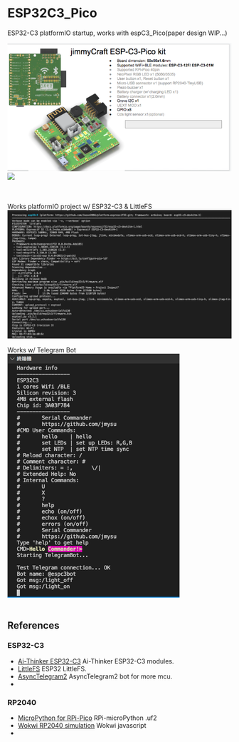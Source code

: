 # ESP32C3_Pico
 
 ESP32-C3 platformIO startup, works with espC3_Pico(paper design WIP...) <br>

<img src= "pic/espC3picoKit.png" width=600><img src= "pic/espC3pico_0318.gif" width=400>
<br>
<br>
<br>

Works platformIO project w/ ESP32-C3 & LittleFS<br>
<img src= "pic/ESP32C3.png">
<br> 

Works w/ Telegram Bot<br>
<img src= "pic/espC3cmdBot.png"><br>
<br>

## References

### ESP32-C3  
 
- [Ai-Thinker ESP32-C3](https://docs.ai-thinker.com/en/esp32c3) Ai-Thinker ESP32-C3 modules. <br>
- [LittleFS](https://github.com/lorol/LITTLEFS) ESP32 LittleFS. <br>
- [AsyncTelegram2](https://github.com/cotestatnt/AsyncTelegram2)  AsyncTelegram2 bot for more mcu. <br>
-  <br>


### RP2040  

- [MicroPython for RPi-Pico](https://micropython.org/download/rp2-pico/) RPi-microPython .uf2
- [Wokwi RP2040 simulation](https://wokwi.com/projects/300504213470839309) Wokwi javascript
- <br>
